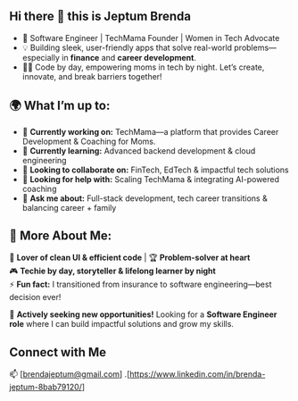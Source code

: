 ## Hi there 👋 this is Jeptum Brenda

- 🚀 Software Engineer | TechMama Founder | Women in Tech Advocate
- 💡 Building sleek, user-friendly apps that solve real-world problems—especially in **finance** and **career development**.
- 👩‍💻 Code by day, empowering moms in tech by night. Let’s create, innovate, and break barriers together!  

## 🌍 What I’m up to:  
- 🔭 **Currently working on:** TechMama—a platform that provides Career Development & Coaching for Moms.
- 🌱 **Currently learning:** Advanced backend development & cloud engineering
- 👯 **Looking to collaborate on:** FinTech, EdTech & impactful tech solutions
- 🤔 **Looking for help with:** Scaling TechMama & integrating AI-powered coaching
- 💬 **Ask me about:** Full-stack development, tech career transitions & balancing career + family


## 🎯 More About Me:  
📸 **Lover of clean UI & efficient code** | 🏆 **Problem-solver at heart**  
🎮 **Techie by day, storyteller & lifelong learner by night**  
⚡ **Fun fact:** I transitioned from insurance to software engineering—best decision ever! 

🚀 **Actively seeking new opportunities!** Looking for a **Software Engineer role** where I can build impactful solutions and grow my skills.  

## Connect with Me
📫 [brendajeptum@gmail.com]
.[https://www.linkedin.com/in/brenda-jeptum-8bab79120/]

